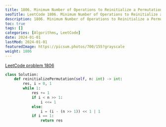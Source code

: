 ```yaml
---
title: 1806. Minimum Number of Operations to Reinitialize a Permutation
seoTitle: LeetCode 1806. Minimum Number of Operations to Reinitialize a Permutation | Python solution and explanation
description: 1806. Minimum Number of Operations to Reinitialize a Permutation
toc: true
tags: []
categories: [Algorithms, LeetCode]
date: 2024-01-01
lastMod: 2024-01-01
featuredImage: https://picsum.photos/700/155?grayscale
weight: 1806
---
```


[LeetCode problem 1806](https://leetcode.com/problems/minimum-number-of-operations-to-reinitialize-a-permutation/)

```python
class Solution:
    def reinitializePermutation(self, n: int) -> int:
        res, i = 0, 1
        while 1:
            res += 1
            if i < n >> 1:
                i <<= 1
            else:
                i = (i - (n >> 1)) << 1 | 1
            if i == 1:
                return res

```
